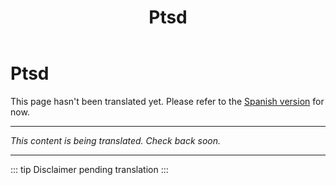 ﻿---
title: Ptsd
---

<!-- TODO: translation missing -->

# Ptsd

This page hasn't been translated yet. Please refer to the [Spanish version](/es/ptsd) for now.

---

*This content is being translated. Check back soon.*

---

::: tip
Disclaimer pending translation
:::
